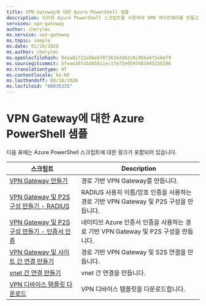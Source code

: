 ```yaml
---
title: VPN Gateway에 대한 Azure PowerShell 샘플
description: 이러한 Azure PowerShell 스크립트를 사용하여 VPN 게이트웨이를 만들고, 사이트 간 및 Vnet 간 연결을 만들고, VPN 디바이스 템플릿을 다운로드합니다.
services: vpn-gateway
author: cherylmc
ms.service: vpn-gateway
ms.topic: sample
ms.date: 01/10/2020
ms.author: cherylmc
ms.openlocfilehash: 84aa01722a9be078f361bd482c8c95be675e6ef9
ms.sourcegitcommit: bfeae16fa5db56c1ec1fe75e0597d8194522b396
ms.translationtype: HT
ms.contentlocale: ko-KR
ms.lasthandoff: 08/10/2020
ms.locfileid: "88035335"
---
```

# <a name="azure-powershell-samples-for-vpn-gateway"></a>VPN Gateway에 대한 Azure PowerShell 샘플

다음 표에는 Azure PowerShell 스크립트에 대한 링크가 포함되어 있습니다.

| 스크립트 | Description |
|----|----|
| [VPN Gateway 만들기](./scripts/vpn-gateway-sample-create-vpn-gateway-powershell.md) | 경로 기반 VPN Gateway를 만듭니다. |
| [VPN Gateway 및 P2S 구성 만들기 - RADIUS](./scripts/vpn-gateway-sample-point-to-site-radius-authentication-powershell.md) | RADIUS 사용자 이름/암호 인증을 사용하는 경로 기반 VPN Gateway 및 P2S 구성을 만듭니다. |
| [VPN Gateway 및 P2S 구성 만들기 - 인증서 인증](./scripts/vpn-gateway-sample-point-to-site-certificate-authentication-powershell.md) | 네이티브 Azure 인증서 인증을 사용하는 경로 기반 VPN Gateway 및 P2S 구성을 만듭니다. |
| [VPN Gateway 및 사이트 간 연결 만들기](./scripts/vpn-gateway-sample-site-to-site-powershell.md) | 경로 기반 VPN Gateway 및 S2S 연결을 만듭니다. |
| [vnet 간 연결 만들기](./scripts/vpn-gateway-sample-vnet-vnet-powershell.md) | vnet 간 연결을 만듭니다. |
| [VPN 디바이스 템플릿 다운로드](./scripts/vpn-gateway-sample-site-to-site-download-devicescript-powershell.md) | VPN 디바이스 템플릿을 다운로드합니다. |
